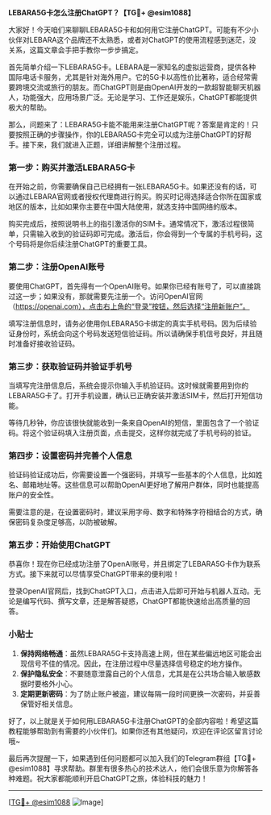 **LEBARA5G卡怎么注册ChatGPT？【TG💪+ @esim1088】**

大家好！今天咱们来聊聊LEBARA5G卡和如何用它注册ChatGPT。可能有不少小伙伴对LEBARA这个品牌还不太熟悉，或者对ChatGPT的使用流程感到迷茫，没关系，这篇文章会手把手教你一步步搞定。

首先简单介绍一下LEBARA5G卡。LEBARA是一家知名的虚拟运营商，提供各种国际电话卡服务，尤其是针对海外用户。它的5G卡以高性价比著称，适合经常需要跨境交流或旅行的朋友。而ChatGPT则是由OpenAI开发的一款超智能聊天机器人，功能强大，应用场景广泛。无论是学习、工作还是娱乐，ChatGPT都能提供极大的帮助。

那么，问题来了：LEBARA5G卡能不能用来注册ChatGPT呢？答案是肯定的！只要按照正确的步骤操作，你的LEBARA5G卡完全可以成为注册ChatGPT的好帮手。接下来，我们就进入正题，详细讲解整个注册过程。

### 第一步：购买并激活LEBARA5G卡

在开始之前，你需要确保自己已经拥有一张LEBARA5G卡。如果还没有的话，可以通过LEBARA官网或者授权代理商进行购买。购买时记得选择适合你所在国家或地区的版本，比如如果你主要在中国大陆使用，就选支持中国网络的版本。

购买完成后，按照说明书上的指引激活你的SIM卡。通常情况下，激活过程很简单，只需输入收到的验证码即可完成。激活后，你会得到一个专属的手机号码，这个号码将是你后续注册ChatGPT的重要工具。

### 第二步：注册OpenAI账号

要使用ChatGPT，首先得有一个OpenAI账号。如果你已经有账号了，可以直接跳过这一步；如果没有，那就需要先注册一个。访问OpenAI官网（https://openai.com），点击右上角的“登录”按钮，然后选择“注册新账户”。

填写注册信息时，请务必使用你LEBARA5G卡绑定的真实手机号码。因为后续验证身份时，系统会向这个号码发送短信验证码。所以请确保手机信号良好，并且随时准备好接收验证码。

### 第三步：获取验证码并验证手机号

当填写完注册信息后，系统会提示你输入手机验证码。这时候就需要用到你的LEBARA5G卡了。打开手机设置，确认已正确安装并激活SIM卡，然后打开短信功能。

等待几秒钟，你应该很快就能收到一条来自OpenAI的短信，里面包含了一个验证码。将这个验证码填入注册页面，点击提交，这样你就完成了手机号码的验证。

### 第四步：设置密码并完善个人信息

验证码验证成功后，你需要设置一个强密码，并填写一些基本的个人信息，比如姓名、邮箱地址等。这些信息可以帮助OpenAI更好地了解用户群体，同时也能提高账户的安全性。

需要注意的是，在设置密码时，建议采用字母、数字和特殊字符相结合的方式，确保密码复杂度足够高，以防被破解。

### 第五步：开始使用ChatGPT

恭喜你！现在你已经成功注册了OpenAI账号，并且绑定了LEBARA5G卡作为联系方式。接下来就可以尽情享受ChatGPT带来的便利啦！

登录OpenAI官网后，找到ChatGPT入口，点击进入后即可开始与机器人互动。无论是编写代码、撰写文章，还是解答疑惑，ChatGPT都能快速给出高质量的回答。

### 小贴士

1. **保持网络畅通**：虽然LEBARA5G卡支持高速上网，但在某些偏远地区可能会出现信号不佳的情况。因此，在注册过程中尽量选择信号稳定的地方操作。
2. **保护隐私安全**：不要随意泄露自己的个人信息，尤其是在公共场合输入敏感数据时要格外小心。
3. **定期更新密码**：为了防止账户被盗，建议每隔一段时间更换一次密码，并妥善保管好相关信息。

好了，以上就是关于如何用LEBARA5G卡注册ChatGPT的全部内容啦！希望这篇教程能够帮助到有需要的小伙伴们。如果你还有其他疑问，欢迎在评论区留言讨论哦~

最后再次提醒一下，如果遇到任何问题都可以加入我们的Telegram群组【TG💪+ @esim1088】寻求帮助。群里有很多热心的技术达人，他们会很乐意为你解答各种难题。祝大家都能顺利开启ChatGPT之旅，体验科技的魅力！

---

[[TG💪+ @esim1088](https://t.me/s/esim1088) ![Image](https://i.postimg.cc/4NQfJmqS/Snipaste-2025-05-13-00-14-12.png)]